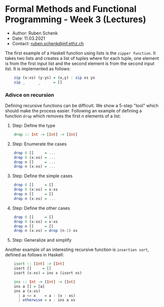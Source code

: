 # Formal Methods and Functional Programming - Week 3 (Lectures)
- Author: Ruben Schenk
- Date: 11.03.2021
- Contact: ruben.schenk@inf.ethz.ch

The first example of a Haskell function using lists is the `zipper function`. It takes two lists and creates a list of tuples where for each tuple, one element is from the first input list and the second element is from the second input list. It is implemented as follows:

```haskell
    zip (x:xs) (y:ys) = (x,y) : zip xs ys
    zip _      _      = []
```

### Adivce on recursion
Defining recursive functions can be difficult. We show a 5-step "tool" which should make the process easier. Following an example of defining a function `drop` which removes the first $n$ elements of a list:

1. Step: Define the type

```haskell
    drop :: Int -> [Int] -> [Int]
```

2. Step: Enumerate the cases

```haskell
    drop 0 []     = ...
    drop 0 (x:xs) = ...
    drop n []     = ...
    drop n (x:xs) = ...
```

3. Step: Define the simple cases

```haskell
    drop 0 []     = []
    drop 0 (x:xs) = x:xs
    drop n []     = []
    drop n (x:xs) = ...
```

4. Step: Define the other cases

```haskell
    drop 0 []     = []
    drop 0 (x:xs) = x:xs
    drop n []     = []
    drop n (x:xs) = drop (n-1) xs
```

5. Step: Generalize and simplify

Another example of an interesting recursive function is `insertion sort`, defined as follows in Haskell:

```haskell
    isort :: [Int] -> [Int]
    isort []     = []
    isort (x:xs) = ins x (isort xs)

    ins :: Int -> [Int] -> [Int]
    ins a [] = [a]
    ins a (x:xs)
      | a <= x    = a : (x : xs)
      | otherwise = x : ins a xs
```

